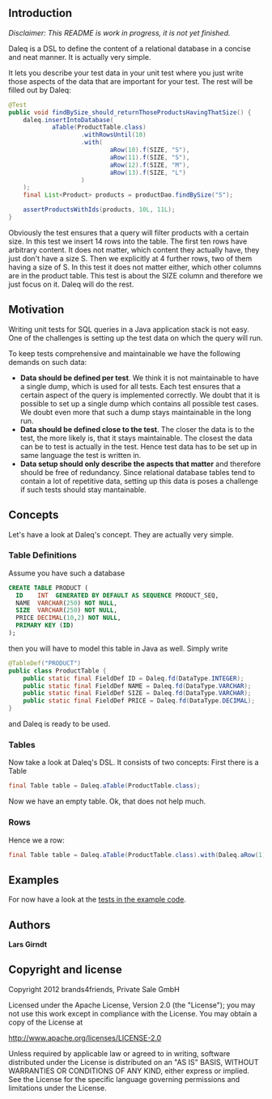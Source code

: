 Introduction
------------

_Disclaimer: This README is work in progress, it is not yet finished._

Daleq is a DSL to define the content of a relational database in a concise and neat manner. It is actually very simple. 

It lets you describe your test data in your unit test where you just write 
those aspects of the data that are important for your test. The rest will be
filled out by Daleq:

```java
@Test
public void findBySize_should_returnThoseProductsHavingThatSize() {
    daleq.insertIntoDatabase(
            aTable(ProductTable.class)
                    .withRowsUntil(10)
                    .with(
                            aRow(10).f(SIZE, "S"),
                            aRow(11).f(SIZE, "S"),
                            aRow(12).f(SIZE, "M"),
                            aRow(13).f(SIZE, "L")
                    )
    );
    final List<Product> products = productDao.findBySize("S");

    assertProductsWithIds(products, 10L, 11L);
}
```
Obviously the test ensures that a query will filter products with a certain size. In this test we insert 14 rows into the table. The first ten rows have arbitrary content. It does not matter, which content they actually have, they just don't have a size S. Then we explicitly at 4 further rows, two of them having a size of S. In this test it does not matter either, which other columns are in the product table. This test is about the SIZE column and therefore we just focus on it. Daleq will do the rest.

Motivation
----------

Writing unit tests for SQL queries in a Java application stack is not easy. One of the challenges is setting up the test data on which the query will run. 

To keep tests comprehensive and maintainable we have the following demands on such data:

* **Data should be defined per test**. We think it is not maintainable to have a single dump, which is used for all tests. Each test ensures that a certain aspect of the query is implemented correctly. We doubt that it is possible to set up a single dump which contains all possible test cases. We doubt even more that such a dump stays maintainable in the long run.
* **Data should be defined close to the test**. The closer the data is to the test, the more likely is, that it stays maintainable. The closest the data can be to test is actually in the test. Hence test data has to be set up in same language the test is written in.
* **Data setup should only describe the aspects that matter** and therefore should be free of redundancy. Since relational database tables tend to contain a lot of repetitive data, setting up this data is poses a challenge if such tests should stay mantainable.

Concepts
--------

Let's have a look at Daleq's concept. They are actually very simple.

### Table Definitions
Assume you have such a database

```sql
CREATE TABLE PRODUCT (
  ID    INT  GENERATED BY DEFAULT AS SEQUENCE PRODUCT_SEQ,
  NAME  VARCHAR(250) NOT NULL,
  SIZE  VARCHAR(250) NOT NULL,
  PRICE DECIMAL(10,2) NOT NULL,
  PRIMARY KEY (ID)
);
```
then you will have to model this table in Java as well. Simply write
```java
@TableDef("PRODUCT")
public class ProductTable {
    public static final FieldDef ID = Daleq.fd(DataType.INTEGER);
    public static final FieldDef NAME = Daleq.fd(DataType.VARCHAR);
    public static final FieldDef SIZE = Daleq.fd(DataType.VARCHAR);
    public static final FieldDef PRICE = Daleq.fd(DataType.DECIMAL);
}
```
and Daleq is ready to be used. 

### Tables
Now take a look at Daleq's DSL. It consists of two concepts: First there is a Table
```java
final Table table = Daleq.aTable(ProductTable.class);
```
Now we have an empty table. Ok, that does not help much. 

### Rows
Hence we a row:
```java
final Table table = Daleq.aTable(ProductTable.class).with(Daleq.aRow(1));
```


Examples
--------

For now have a look at the [tests in the example code](https://github.com/brands4friends/daleq/blob/master/examples/src/test/java/de/brands4friends/daleq/examples/JdbcProductDaoTest.java).

Authors
-------

**Lars Girndt**

Copyright and license
---------------------

Copyright 2012 brands4friends, Private Sale GmbH

Licensed under the Apache License, Version 2.0 (the "License");
you may not use this work except in compliance with the License.
You may obtain a copy of the License at

   http://www.apache.org/licenses/LICENSE-2.0

Unless required by applicable law or agreed to in writing, software
distributed under the License is distributed on an "AS IS" BASIS,
WITHOUT WARRANTIES OR CONDITIONS OF ANY KIND, either express or implied.
See the License for the specific language governing permissions and
limitations under the License.
